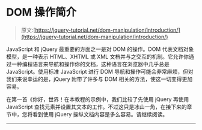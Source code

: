 # DOM 操作简介

> 原文:[https://jquery-tutorial.net/dom-manipulation/introduction/](https://jquery-tutorial.net/dom-manipulation/introduction/)

JavaScript 和 jQuery 最重要的方面之一是对 DOM 的操作。DOM 代表文档对象模型，是一种表示 HTML、XHTML 或 XML 文档并与之交互的机制。它允许你通过一种编程语言来导航和操作你的文档，这种语言在浏览器中几乎总是 JavaScript。使用标准 JavaScript 进行 DOM 导航和操作可能会非常麻烦，但对我们来说幸运的是，jQuery 附带了许多与 DOM 相关的方法，使这一切变得更加容易。

在第一首《你好，世界！在本教程的示例中，我们比较了先使用 jQuery 再使用 JavaScript 查找元素并设置其文本的工作。不过这只是冰山一角，在接下来的章节中，您将看到使用 jQuery 操纵文档内容是多么容易。请继续阅读。

* * *